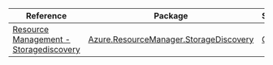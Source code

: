 | Reference | Package | Source |
|---|---|---|
|[Resource Management - Storagediscovery](resourcemanager.storagediscovery-readme.md)|[Azure.ResourceManager.StorageDiscovery](https://www.nuget.org/packages/Azure.ResourceManager.StorageDiscovery)|[GitHub](https://github.com/Azure/azure-sdk-for-net/blob/main/sdk/storagediscovery/Azure.ResourceManager.StorageDiscovery)|
